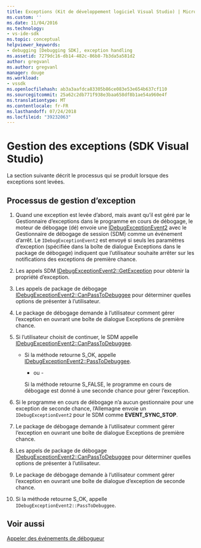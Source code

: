 ```yaml
---
title: Exceptions (Kit de développement logiciel Visual Studio) | Microsoft Docs
ms.custom: ''
ms.date: 11/04/2016
ms.technology:
- vs-ide-sdk
ms.topic: conceptual
helpviewer_keywords:
- debugging [Debugging SDK], exception handling
ms.assetid: 7279dc16-db14-482c-86b8-7b3da5a581d2
author: gregvanl
ms.author: gregvanl
manager: douge
ms.workload:
- vssdk
ms.openlocfilehash: ab3a3aafdca83305b86ce083e53e654b637cf110
ms.sourcegitcommit: 25a62c2db771f938e3baa658df8b1ae54a960e4f
ms.translationtype: MT
ms.contentlocale: fr-FR
ms.lasthandoff: 07/24/2018
ms.locfileid: "39232063"
---
```

# <a name="exception-handling-visual-studio-sdk"></a>Gestion des exceptions (SDK Visual Studio)
La section suivante décrit le processus qui se produit lorsque des exceptions sont levées.  
  
## <a name="exception-handling-process"></a>Processus de gestion d’exception  
  
1.  Quand une exception est levée d’abord, mais avant qu’il est géré par le Gestionnaire d’exceptions dans le programme en cours de débogage, le moteur de débogage (dé) envoie une [IDebugExceptionEvent2](../../extensibility/debugger/reference/idebugexceptionevent2.md) avec le Gestionnaire de débogage de session (SDM) comme un événement d’arrêt. Le `IDebugExceptionEvent2` est envoyé si seuls les paramètres d’exception (spécifiée dans la boîte de dialogue Exceptions dans le package de débogage) indiquent que l’utilisateur souhaite arrêter sur les notifications des exceptions de première chance.  
  
2.  Les appels SDM [IDebugExceptionEvent2::GetException](../../extensibility/debugger/reference/idebugexceptionevent2-getexception.md) pour obtenir la propriété d’exception.  
  
3.  Les appels de package de débogage [IDebugExceptionEvent2::CanPassToDebuggee](../../extensibility/debugger/reference/idebugexceptionevent2-canpasstodebuggee.md) pour déterminer quelles options de présenter à l’utilisateur.  
  
4.  Le package de débogage demande à l’utilisateur comment gérer l’exception en ouvrant une boîte de dialogue Exceptions de première chance.  
  
5.  Si l’utilisateur choisit de continuer, le SDM appelle [IDebugExceptionEvent2::CanPassToDebuggee](../../extensibility/debugger/reference/idebugexceptionevent2-canpasstodebuggee.md).  
  
    -   Si la méthode retourne S_OK, appelle [IDebugExceptionEvent2::PassToDebuggee](../../extensibility/debugger/reference/idebugexceptionevent2-passtodebuggee.md).  
  
         - ou -  
  
         Si la méthode retourne S_FALSE, le programme en cours de débogage est donné à une seconde chance pour gérer l’exception.  
  
6.  Si le programme en cours de débogage n’a aucun gestionnaire pour une exception de seconde chance, l’Allemagne envoie un `IDebugExceptionEvent2` pour le SDM comme **EVENT_SYNC_STOP**.  
  
7.  Le package de débogage demande à l’utilisateur comment gérer l’exception en ouvrant une boîte de dialogue Exceptions de première chance.  
  
8.  Les appels de package de débogage [IDebugExceptionEvent2::CanPassToDebuggee](../../extensibility/debugger/reference/idebugexceptionevent2-canpasstodebuggee.md) pour déterminer quelles options de présenter à l’utilisateur.  
  
9. Le package de débogage demande à l’utilisateur comment gérer l’exception en ouvrant une boîte de dialogue d’exception de seconde chance.  
  
10. Si la méthode retourne S_OK, appelle `IDebugExceptionEvent2::PassToDebuggee`.  
  
## <a name="see-also"></a>Voir aussi  
 [Appeler des événements de débogueur](../../extensibility/debugger/calling-debugger-events.md)